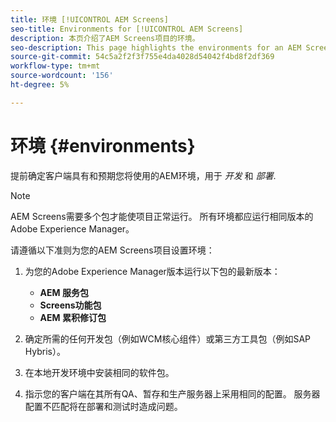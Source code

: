 ```yaml
---
title: 环境 [!UICONTROL AEM Screens]
seo-title: Environments for [!UICONTROL AEM Screens]
description: 本页介绍了AEM Screens项目的环境。
seo-description: This page highlights the environments for an AEM Screens project.
source-git-commit: 54c5a2f2f3f755e4da4028d54042f4bd8f2df369
workflow-type: tm+mt
source-wordcount: '156'
ht-degree: 5%

---
```



# 环境 {#environments}

提前确定客户端具有和预期您将使用的AEM环境，用于 *开发* 和 *部署*.

>[!NOTE]
>
>AEM Screens需要多个包才能使项目正常运行。 所有环境都应运行相同版本的Adobe Experience Manager。

请遵循以下准则为您的AEM Screens项目设置环境：

1. 为您的Adobe Experience Manager版本运行以下包的最新版本：

   * **AEM 服务包**
   * **Screens功能包**
   * **AEM 累积修订包**

1. 确定所需的任何开发包（例如WCM核心组件）或第三方工具包（例如SAP Hybris）。

1. 在本地开发环境中安装相同的软件包。

1. 指示您的客户端在其所有QA、暂存和生产服务器上采用相同的配置。 服务器配置不匹配将在部署和测试时造成问题。
